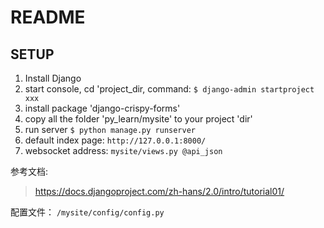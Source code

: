 # README #

## SETUP ##

1. Install Django
2. start console, cd 'project_dir, command: ` $ django-admin startproject xxx `
3. install package 'django-crispy-forms'
4. copy all the folder 'py_learn/mysite' to your project 'dir'
5. run server ` $ python manage.py runserver `
6. default index page: ` http://127.0.0.1:8000/ `
7. websocket address: `mysite/views.py @api_json`

参考文档:
> https://docs.djangoproject.com/zh-hans/2.0/intro/tutorial01/

配置文件：
` /mysite/config/config.py `